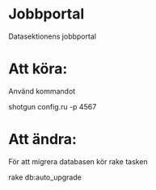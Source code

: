 Jobbportal
==========

Datasektionens jobbportal


Att köra:
=========

Använd kommandot

shotgun config.ru -p 4567

Att ändra:
==========

För att migrera databasen kör rake tasken


rake db:auto_upgrade